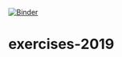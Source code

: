 [![Binder](https://mybinder.org/badge_logo.svg)](https://mybinder.org/v2/gh/NumEconCopenhagen/exercises-2019/master)

# exercises-2019
